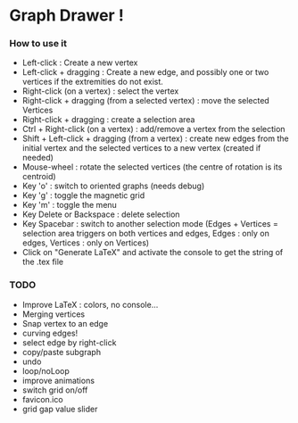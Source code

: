 # Graph Drawer !

### How to use it
- Left-click : Create a new vertex
- Left-click + dragging : Create a new edge, and possibly one or two vertices if the extremities do not exist.
- Right-click (on a vertex) : select the vertex
- Right-click + dragging (from a selected vertex) : move the selected Vertices
- Right-click + dragging : create a selection area
- Ctrl + Right-click (on a vertex) : add/remove a vertex from the selection
- Shift + Left-click + dragging (from a vertex) : create new edges from the initial vertex and the selected vertices to a new vertex (created if needed)
- Mouse-wheel : rotate the selected vertices (the centre of rotation is its centroid)
- Key 'o' : switch to oriented graphs (needs debug)
- Key 'g' : toggle the magnetic grid
- Key 'm' : toggle the menu
- Key Delete or Backspace : delete selection
- Key Spacebar : switch to another selection mode (Edges + Vertices = selection area triggers on both vertices and edges, Edges : only on edges, Vertices : only on Vertices)
- Click on "Generate LaTeX" and activate the console to get the string of the .tex file


### TODO
- Improve LaTeX : colors, no console...
- Merging vertices
- Snap vertex to an edge
- curving edges!
- select edge by right-click
- copy/paste subgraph
- undo
- loop/noLoop
- improve animations
- switch grid on/off
- favicon.ico
- grid gap value slider
